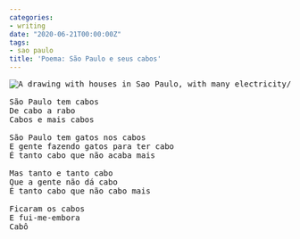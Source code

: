 ```yaml
---
categories:
- writing
date: "2020-06-21T00:00:00Z"
tags:
- sao paulo
title: 'Poema: São Paulo e seus cabos'
---
```


<pre>
<img
  class="text-image float-left"
  src="/assets/posts/{{ page.date | date: "%Y-%m-%d" }}-{{ page.title | slugify }}/sao-paulo-e-seus-cabos.png"
  alt="A drawing with houses in Sao Paulo, with many electricity/tv/telephone cables in front of it"
  aria-label="A drawing with houses in Sao Paulo, with many electricity/tv/telephone cables in front of it"
  />

São Paulo tem cabos
De cabo a rabo
Cabos e mais cabos

São Paulo tem gatos nos cabos
E gente fazendo gatos para ter cabo
É tanto cabo que não acaba mais

Mas tanto e tanto cabo
Que a gente não dá cabo
É tanto cabo que não cabo mais

Ficaram os cabos
E fui-me-embora
Cabô
</pre>
